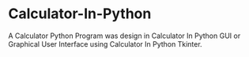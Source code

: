 # Calculator-In-Python
A Calculator Python Program was design in Calculator In Python GUI or Graphical User Interface using Calculator In Python Tkinter.
